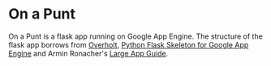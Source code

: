 # On a Punt

On a Punt is a flask app running on Google App Engine. The structure of the
flask app borrows from [Overholt], [Python Flask Skeleton for Google App Engine][flask-skeleton] and Armin Ronacher's [Large App Guide].

[Overholt]: https://github.com/mattupstate/overholt
[flask-skeleton]: https://github.com/GoogleCloudPlatform/appengine-python-flask-skeleton
[large app guide]: https://github.com/mitsuhiko/flask/wiki/Large-app-how-to
